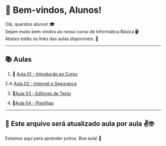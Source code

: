 # 👋 Bem-vindos, Alunos!

Olá, queridos alunos! 🎓  
Sejam muito bem-vindos ao nosso curso de Informática Básica 🖥️!  
Abaixo estão os links das aulas disponíveis. 🚀  

---

## 📚 Aulas

1. 📖 [Aula 01 - Introdução ao Curso](https://www.canva.com/design/DAGwOAZEdkY/6h61tGE5-EvqzDSJD4t3eg/edit?utm_content=DAGwOAZEdkY&utm_campaign=designshare&utm_medium=link2&utm_source=sharebutton)

2.🌐 [Aula 02 - Internet e Segurança](https://www.canva.com/design/DAGw4cfJmGg/3DMJNIo_kkeKocjFNK-O7g/edit?utm_content=DAGw4cfJmGg&utm_campaign=designshare&utm_medium=link2&utm_source=sharebutton)

3. 📃[Aula 03 - Editores de Texto](https://www.canva.com/design/DAGeJD3wah0/DY2e99DjVQ7MLRlRvg7bUQ/edit?utm_content=DAGeJD3wah0&utm_campaign=designshare&utm_medium=link2&utm_source=sharebutton)
   
4. 🧮[Aula 04 - Planilhas](https://www.canva.com/design/DAGYh-Nr0D4/pc_hG6zDApkoQljnLeUSaQ/edit?utm_content=DAGYh-Nr0D4&utm_campaign=designshare&utm_medium=link2&utm_source=sharebutton)

---

## 📢 Este arquivo será atualizado aula por aula ✌️🤓

Estamos aqui para aprender juntos. Boa aula! 💼
